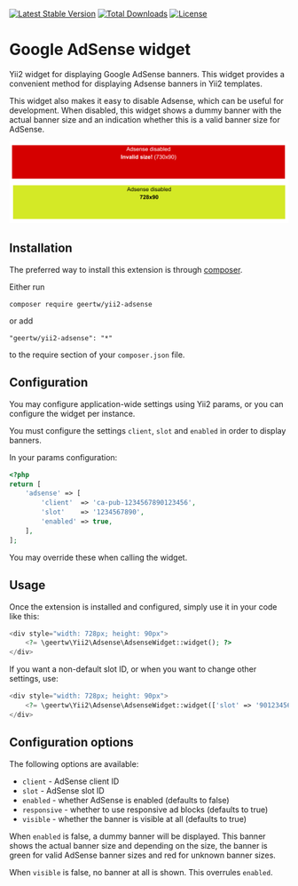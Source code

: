 [![Latest Stable Version](https://img.shields.io/packagist/v/geertw/yii2-adsense.svg)](https://packagist.org/packages/geertw/yii2-adsense)
[![Total Downloads](https://img.shields.io/packagist/dt/geertw/yii2-adsense.svg)](https://packagist.org/packages/geertw/yii2-adsense)
[![License](https://img.shields.io/packagist/l/geertw/yii2-adsense.svg)](https://packagist.org/packages/geertw/yii2-adsense)

Google AdSense widget
=====================

Yii2 widget for displaying Google AdSense banners. This widget provides a convenient method for displaying
Adsense banners in Yii2 templates.

This widget also makes it easy to disable Adsense, which can be useful for development.
When disabled, this widget shows a dummy banner with the actual banner size and an indication
whether this is a valid banner size for AdSense.

![Example](example.png)

Installation
------------

The preferred way to install this extension is through [composer](http://getcomposer.org/download/).

Either run

```
composer require geertw/yii2-adsense
```

or add

```
"geertw/yii2-adsense": "*"
```

to the require section of your `composer.json` file.


Configuration
-------------

You may configure application-wide settings using Yii2 params, or you can configure the widget per instance.

You must configure the settings `client`, `slot` and `enabled` in order to display banners.

In your params configuration:

```php
<?php
return [
    'adsense' => [
        'client'  => 'ca-pub-1234567890123456',
        'slot'    => '1234567890',
        'enabled' => true,
    ],
];
```

You may override these when calling the widget.

Usage
-----

Once the extension is installed and configured, simply use it in your code like this:

```php
<div style="width: 728px; height: 90px">
    <?= \geertw\Yii2\Adsense\AdsenseWidget::widget(); ?>
</div>

```

If you want a non-default slot ID, or when you want to change other settings, use:

```php
<div style="width: 728px; height: 90px">
    <?= \geertw\Yii2\Adsense\AdsenseWidget::widget(['slot' => '9012345678']); ?>
</div>

```

Configuration options
---------------------

The following options are available:

* `client` - AdSense client ID
* `slot` - AdSense slot ID
* `enabled` - whether AdSense is enabled (defaults to false)
* `responsive` - whether to use responsive ad blocks (defaults to true)
* `visible` - whether the banner is visible at all (defaults to true)

When `enabled` is false, a dummy banner will be displayed. This banner shows the actual banner size and depending
on the size, the banner is green for valid AdSense banner sizes and red for unknown banner sizes.

When `visible` is false, no banner at all is shown. This overrules `enabled`.
